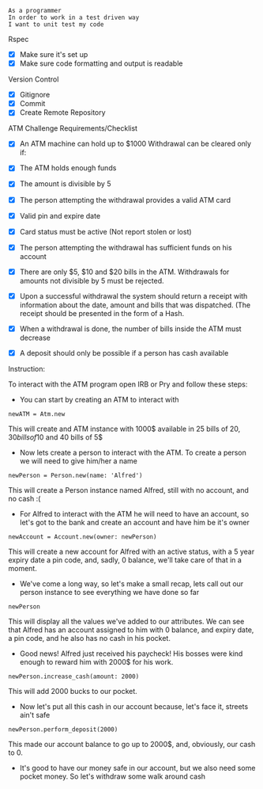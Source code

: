 ```
As a programmer
In order to work in a test driven way
I want to unit test my code
```

Rspec

- [x] Make sure it's set up 
- [x]  Make sure code formatting and output is readable

Version Control

- [x] Gitignore 
- [x] Commit
- [x] Create Remote Repository

ATM Challenge Requirements/Checklist

- [x] An ATM machine can hold up to $1000
Withdrawal can be cleared only if:

- [x] The ATM holds enough funds
- [x] The amount is divisible by 5
- [x] The person attempting the withdrawal provides a valid ATM card
- [x] Valid pin and expire date
- [x] Card status must be active (Not report stolen or lost)
- [x] The person attempting the withdrawal has sufficient funds on his account
- [x] There are only $5, $10 and $20 bills in the ATM. Withdrawals for amounts not divisible by 5 must be rejected.
- [x] Upon a successful withdrawal the system should return a receipt with information about the date, amount and bills that was dispatched. (The receipt should be presented in the form of a Hash.
- [x] When a withdrawal is done, the number of bills inside the ATM must decrease
- [x] A deposit should only be possible if a person has cash available

Instruction:

To interact with the ATM program open IRB or Pry and follow these steps:

- You can start by creating an ATM to interact with

```
newATM = Atm.new
```
This will create and ATM instance with 1000$ available in 25 bills of 20$, 30 bills of 10$ and 40 bills of 5$

- Now lets create a person to interact with the ATM. To create a person we will need to give him/her a name

```
newPerson = Person.new(name: 'Alfred')
```
This will create a Person instance named Alfred, still with no account, and no cash :(

- For Alfred to interact with the ATM he will need to have an account, so let's got to the bank and create an account and have him be it's owner

```
newAccount = Account.new(owner: newPerson)
```

This will create a new account for Alfred with an active status, with a 5 year expiry date a pin code, and, sadly, 0 balance, we'll take care of that in a moment.

- We've come a long way, so let's make a small recap, lets call out our person instance to see everything we have done so far

```
newPerson
```
This will display all the values we've added to our attributes. We can see that Alfred has an account assigned to him with 0 balance, and expiry date, a pin code, and he also has no cash in his pocket.

- Good news! Alfred just received his paycheck! His bosses were kind enough to reward him with 2000$ for his work. 

```
newPerson.increase_cash(amount: 2000)
```
This will add 2000 bucks to our pocket.

- Now let's put all this cash in our account because, let's face it, streets ain't safe

```
newPerson.perform_deposit(2000)
```
This made our account balance to go up to 2000$, and, obviously, our cash to 0.

- It's good to have our money safe in our account, but we also need some pocket money. So let's withdraw some walk around cash

```


